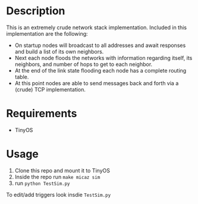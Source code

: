 # Description
This is an extremely crude network stack implementation. Included in this implementation are the following:
- On startup nodes will broadcast to all addresses and await responses and build a list of its own neighbors.
- Next each node floods the networks with information regarding itself, its neighbors, and number of hops to get to each neighbor.
- At the end of the link state flooding each node has a complete routing table.
- At this point nodes are able to send messages back and forth via a (crude) TCP implementation.

# Requirements
- TinyOS

# Usage
1. Clone this repo and mount it to TinyOS
2. Inside the repo run `make micaz sim`
3. run `python TestSim.py`

To edit/add triggers look insdie `TestSim.py`
